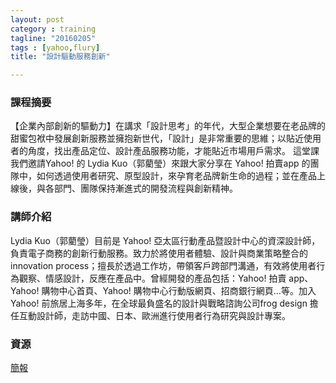 ```yaml
---
layout: post
category : training 
tagline: "20160205"
tags : [yahoo,flury]
title: "設計驅動服務創新"

---
```

### 課程摘要
【企業內部創新的驅動力】在講求「設計思考」的年代，大型企業想要在老品牌的甜蜜包袱中發展創新服務並擁抱新世代，「設計」是非常重要的思維；以貼近使用者的角度，找出產品定位、設計產品服務功能，才能貼近市場用戶需求。 
這堂課我們邀請Yahoo! 的 Lydia Kuo（郭藺瑩）來跟大家分享在 Yahoo! 拍賣app 的團隊中，如何透過使用者研究、原型設計，來孕育老品牌新生命的過程；並在產品上線後，與各部門、團隊保持漸進式的開發流程與創新精神。
 
### 講師介紹
Lydia Kuo（郭藺瑩）目前是 Yahoo! 亞太區行動產品暨設計中心的資深設計師，負責電子商務的創新行動服務。致力於將使用者體驗、設計與商業策略整合的 innovation process；擅長於透過工作坊，帶領客戶跨部門溝通，有效將使用者行為觀察、情感設計，反應在產品中。曾經開發的產品包括：Yahoo! 拍賣 app、Yahoo! 購物中心首頁、Yahoo! 購物中心行動版網頁、招商銀行網頁…等。加入 Yahoo! 前旅居上海多年，在全球最負盛名的設計與戰略諮詢公司frog design 擔任互動設計師，走訪中國、日本、歐洲進行使用者行為研究與設計專案。


### 資源

[簡報](../2016_CHT_Sharing.pdf)